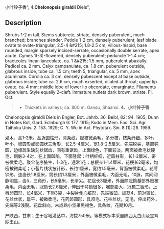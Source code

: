 小叶铃子香",
4.**Chelonopsis giraldii** Diels",

## Description
Shrubs 1-2 m tall. Stems subterete, striate, densely puberulent, much branched; branches slender. Petiole 1-2 cm, densely puberulent; leaf blade ovate to ovate-triangular, 2.5-4 &amp;#215; 1.8-2.5 cm, villous-hispid, base rounded, margin sparsely incised-serrate, occasionally double serrate, apex acute. Cymes 1(-3)-flowered, densely puberulent; peduncle 1-1.4 cm; bracteoles linear-lanceolate, ca. 1 &amp;#215; 1.5 mm, puberulent abaxially. Pedicel ca. 2 mm. Calyx campanulate, ca. 1.8 cm, puberulent outside, glabrous inside, tube ca. 1.5 cm; teeth 5, triangular, ca. 5 mm, apex acuminate. Corolla ca. 3 cm, densely pubescent except at base outside, glabrous inside; tube ca. 2.6 cm, much exserted, dilated at throat; upper lip ovate, ca. 4 mm; middle lobe of lower lip obcordate, emarginate. Filaments puberulent. Style equally 2-cleft. Immature nutlets dark brown, striate. Fl. Oct.

> * Thickets in valleys; ca. 800 m. Gansu, Shaanxi.
**4．小叶铃子香**

Chelonopsis giraldii Diels in Engler, Bot. Jahrb. 36, Beibl, 82: 94. 1905; Dunn in Notes Bot, Gard. Edinburgh 6: 177. 1915; Kudo in Mem. Fac. Sci. Agr. Taihoku Univ. 2: 153. 1929; C. Y. Wu in Act. Phytotax. Sin. 8 (1): 29. 1959.

灌木，高1-2米。茎近圆柱形，具条纹，密被微柔毛，多分枝，枝条纤细，多叶。叶小，卵圆形或卵圆状三角形，长2.5-4厘米，宽1.8-2.5厘米，先端锐尖，基部钝圆，边缘疏生缺刻状锯齿，间有重锯齿，上面绿色，下面较淡，两面被柔毛状硬毛，侧脉3-4对，在上面凹陷，下面隆起；叶柄纤细，近圆柱形，长1-2厘米，密被微柔毛。聚伞花序腋生，1-3花，通常1花；总梗长1-1.4厘米，花梗长2毫米，均密被微柔毛；小苞片线状披针形，长约1厘米，宽约1.5毫米，背面被微柔毛。花萼钟形，连齿长1.8厘米，筒长约1.3厘米，外面被微柔毛，内面无毛，10脉，其间网脉明显，齿5，三角形，长5毫米，长渐尖。花冠长3厘米，外面除冠筒基部外密被柔毛，内面无毛，冠筒长2.6厘米，伸出于萼筒很多，喉部膨大，冠檐二唇形，上唇卵圆形，长4毫米，下唇3裂，中裂片倒心脏形，先端微凹。雄蕊4，前对较长，花丝丝状，扁平，被微柔毛，花药卵圆形，具须毛。花柱丝状，无毛，伸出药外，先端等2浅裂。花盘斜向。未成熟小坚果黑褐色，具条纹。花期10月。

产陕西，甘肃；生于谷地灌丛中，海拔750米。等模式标本采自陕西太白山及宝鸡妙王山。
